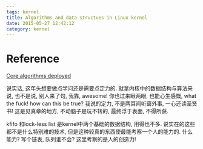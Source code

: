 ```yaml
---
tags: kernel
title: Algorithms and data structues in Linux kernel
date: 2015-05-27 12:42:12
category: kernel
---
```


# Reference
[Core algorithms deployed](http://cstheory.stackexchange.com/questions/19759/core-algorithms-deployed#)

说实话, 这年头想要做点学问还是需要点定力的.
就拿内核中的数据结构与算法来说, 也不是说, 别人来了句, 我靠, awesome!
你也过来瞅两眼, 也能心生感慨, what the fuck! how can this be true?
我说的定力, 不是两耳闻听窗外事, 一心还读圣贤书!
这是见真章的地方, 不动脑子是玩不转的, 最终浮于表面, 不得所获.

kfifo 和lock-less list 是kernel中两个基础的数据结构, 用得也不多.
说实在的这些都不是什么特别难的技术, 但是这种较真的东西使最能考察一个人的能力的.
什么能力? 写个链表, 队列谁不会? 这里考察的是人的创造力!

